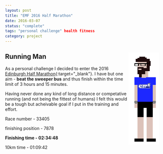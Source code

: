 ```yaml
---
layout: post
title: "EMF 2016 Half Marathon"
date: 2016-03-07
status: "complete"
tags: "personal challenge" health fitness
category: project
---
```


## Running Man <img align="right" src="/projects/img/8bitscottemf.png">
As a personal challenge I decided to enter the 2016 [Edinburgh Half Marathon]{:target="_blank"}. I have but one aim - **beat the sweeper bus** and thus finish within the time limit of 3 hours and 15 minutes.

Having never done any kind of long distance or competative running (and not being the fittest of humans) I felt this would be a tough but acheivable goal if I put in the training and effort.


Race number - 33405

finishing position - 7878

**Finishing time - 02:34:48**

10km time - 01:09:42



[Edinburgh Half Marathon]: https://www.edinburghmarathon.com/


